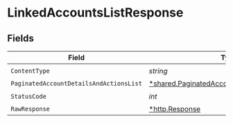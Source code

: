 # LinkedAccountsListResponse


## Fields

| Field                                                                                                         | Type                                                                                                          | Required                                                                                                      | Description                                                                                                   |
| ------------------------------------------------------------------------------------------------------------- | ------------------------------------------------------------------------------------------------------------- | ------------------------------------------------------------------------------------------------------------- | ------------------------------------------------------------------------------------------------------------- |
| `ContentType`                                                                                                 | *string*                                                                                                      | :heavy_check_mark:                                                                                            | N/A                                                                                                           |
| `PaginatedAccountDetailsAndActionsList`                                                                       | [*shared.PaginatedAccountDetailsAndActionsList](../../models/shared/paginatedaccountdetailsandactionslist.md) | :heavy_minus_sign:                                                                                            | N/A                                                                                                           |
| `StatusCode`                                                                                                  | *int*                                                                                                         | :heavy_check_mark:                                                                                            | N/A                                                                                                           |
| `RawResponse`                                                                                                 | [*http.Response](https://pkg.go.dev/net/http#Response)                                                        | :heavy_minus_sign:                                                                                            | N/A                                                                                                           |